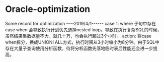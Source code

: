 # Oracle-optimization
Some  record for optimization 
----2019/4/1------
case 1:
where 子句中存在case when 会导致执行计划优先选择nested loop。导致在执行复杂SQL的时候，虽然结果集数据量不大，就几十万，也会执行超过3个小时。
action:
将case when拆分，换成UNIONI ALL方式，执行时间从3小时缩小为8分钟。由于SQL中存在大量子查询使用分析函数，待将分析函数先落地临时表后性能还会进一步提高。
